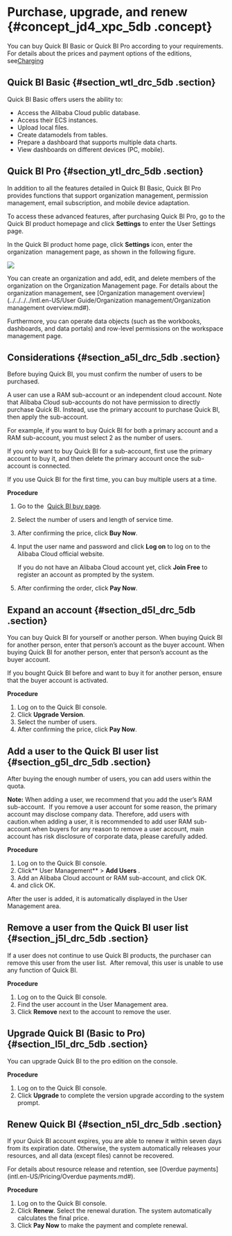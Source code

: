 # Purchase, upgrade, and renew {#concept_jd4_xpc_5db .concept}

You can buy Quick BI Basic or Quick BI Pro according to your requirements. For details about the prices and payment options of the editions, see[Charging](intl.en-US/Pricing/Charging.md#)

## Quick BI Basic {#section_wtl_drc_5db .section}

Quick BI Basic offers users the ability to:

-   Access the Alibaba Cloud public database.
-   Access their ECS instances.
-   Upload local files.
-   Create datamodels from tables.
-   Prepare a dashboard that supports multiple data charts.
-   View dashboards on different devices \(PC, mobile\).

## Quick BI Pro {#section_ytl_drc_5db .section}

In addition to all the features detailed in Quick BI Basic, Quick BI Pro provides functions that support organization management, permission management, email subscription, and mobile device adaptation.

To access these advanced features, after purchasing Quick BI Pro, go to the Quick BI product homepage and click **Settings** to enter the User Settings page.

In the Quick BI product home page, click **Settings** icon, enter the organization  management page, as shown in the following figure.

![](http://static-aliyun-doc.oss-cn-hangzhou.aliyuncs.com/assets/img/9073/15342308021093_en-US.png)

You can create an organization and add, edit, and delete members of the organization on the Organization Management page. For details about the organization management, see [Organization management overview](../../../../intl.en-US/User Guide/Organization management/Organization management overview.md#).

Furthermore, you can operate data objects \(such as the workbooks, dashboards, and data portals\) and row-level permissions on the workspace management page.

## Considerations {#section_a5l_drc_5db .section}

Before buying Quick BI, you must confirm the number of users to be purchased.

A user can use a RAM sub-account or an independent cloud account. Note that Alibaba Cloud sub-accounts do not have permission to directly purchase Quick BI. Instead, use the primary account to purchase Quick BI, then apply the sub-account.

For example, if you want to buy Quick BI for both a primary account and a RAM sub-account, you must select 2 as the number of users.

If you only want to buy Quick BI for a sub-account, first use the primary account to buy it, and then delete the primary account once the sub-account is connected.

If you use Quick BI for the first time, you can buy multiple users at a time.

**Procedure**

1.  Go to the  [Quick BI buy page](https://common-buy-intl.aliyun.com/?spm=a3c0i.176005.918367.1.62894206QgHuH5&commodityCode=quickbi_intl#/buy).
2.  Select the number of users and length of service time.
3.  After confirming the price, click **Buy Now**.
4.  Input the user name and password and click **Log on** to log on to the Alibaba Cloud official website.

    If you do not have an Alibaba Cloud account yet, click **Join Free** to register an account as prompted by the system.

5.  After confirming the order, click **Pay Now**.

## Expand an account {#section_d5l_drc_5db .section}

You can buy Quick BI for yourself or another person. When buying Quick BI for another person, enter that person’s account as the buyer account. When buying Quick BI for another person, enter that person’s account as the buyer account.

If you bought Quick BI before and want to buy it for another person, ensure that the buyer account is activated.

**Procedure**

1.  Log on to the Quick BI console.
2.  Click **Upgrade Version**.
3.  Select the number of users.
4.  After confirming the price, click **Pay Now**.

## Add a user to the Quick BI user list {#section_g5l_drc_5db .section}

After buying the enough number of users, you can add users within the quota.

**Note:** When adding a user, we recommend that you add the user’s RAM sub-account.  If you remove a user account for some reason, the primary account may disclose company data. Therefore, add users with caution.when adding a user, it is recommended to add user RAM sub-account.when buyers for any reason to remove a user account, main account has risk disclosure of corporate data, please carefully added.

**Procedure**

1.  Log on to the Quick BI console.
2.  Click** User Management** \> **Add Users** .
3.  Add an Alibaba Cloud account or RAM sub-account, and click OK.
4.  and click OK.

After the user is added, it is automatically displayed in the User Management area.

## Remove a user from the Quick BI user list {#section_j5l_drc_5db .section}

If a user does not continue to use Quick BI products, the purchaser can remove this user from the user list.  After removal, this user is unable to use any function of Quick BI. 

**Procedure**

1.  Log on to the Quick BI console.
2.  Find the user account in the User Management area.
3.  Click **Remove** next to the account to remove the user.

## Upgrade Quick BI \(Basic to Pro\) {#section_l5l_drc_5db .section}

You can upgrade Quick BI to the pro edition on the console.

**Procedure**

1.  Log on to the Quick BI console.
2.  Click **Upgrade** to complete the version upgrade according to the system prompt.

## Renew Quick BI {#section_n5l_drc_5db .section}

If your Quick BI account expires, you are able to renew it within seven days from its expiration date. Otherwise, the system automatically releases your resources, and all data \(except files\) cannot be recovered.

For details about resource release and retention, see [Overdue payments](intl.en-US/Pricing/Overdue payments.md#).

**Procedure**

1.  Log on to the Quick BI console.
2.  Click **Renew**. Select the renewal duration. The system automatically calculates the final price.
3.  Click **Pay Now** to make the payment and complete renewal.


